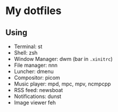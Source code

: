 # My dotfiles

## Using

- Terminal: st
- Shell: zsh
- Window Manager: dwm (bar in `.xinitrc`)
- File manager: nnn
- Luncher: dmenu
- Compositor: picom
- Music player: mpd, mpc, mpv, ncmpcpp
- RSS feed: newsboat
- Notifications: dunst
- Image viewer feh

